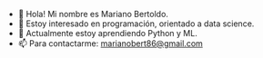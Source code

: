 - 👋 Hola! Mi nombre es Mariano Bertoldo.
- 👀 Estoy interesado en programación, orientado a data science.
- 🌱 Actualmente estoy aprendiendo Python y ML.
- 📫 Para contactarme: marianobert86@gmail.com
